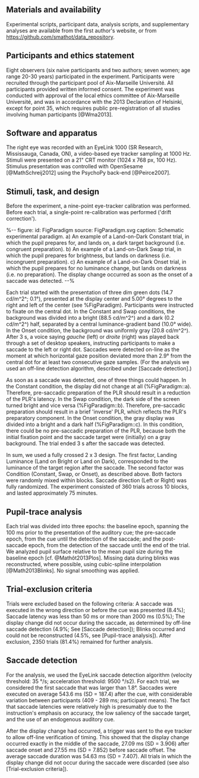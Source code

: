 ## Materials and availability

Experimental scripts, participant data, analysis scripts, and supplementary analyses are available from the first author's website, or from <https://github.com/smathot/data_repository>.

## Participants and ethics statement

Eight observers (six naive participants and two authors; seven women; age range 20-30 years) participated in the experiment. Participants were recruited through the participant pool of Aix-Marseille Université. All participants provided written informed consent. The experiment was conducted with approval of the local ethics committee of Aix-Marseille Université, and was in accordance with the 2013 Declaration of Helsinki, except for point 35, which requires public pre-registration of all studies involving human participants [@Wma2013].

## Software and apparatus

The right eye was recorded with an EyeLink 1000 (SR Research, Mississauga, Canada, ON), a video-based eye tracker sampling at 1000 Hz. Stimuli were presented on a 21" CRT monitor (1024 x 768 px, 100 Hz). Stimulus presentation was controlled with OpenSesame [@MathSchreij2012] using the PsychoPy back-end [@Peirce2007].

## Stimuli, task, and design

Before the experiment, a nine-point eye-tracker calibration was performed. Before each trial, a single-point re-calibration was performed ('drift correction').

%--
figure:
 id: FigParadigm
 source: FigParadigm.svg
 caption: Schematic experimental paradigm. a) An example of a Land-on-Dark Constant trial, in which the pupil prepares for, and lands on, a dark target background (i.e. congruent preparation). b) An example of a Land-on-Dark Swap trial, in which the pupil prepares for brightness, but lands on darkness (i.e. incongruent preparation). c) An example of a Land-on-Dark Onset trial, in which the pupil prepares for no luminance change, but lands on darkness (i.e. no preparation). The display change occurred as soon as the onset of a saccade was detected.
--%

Each trial started with the presentation of three dim green dots (14.7 cd/m^2^; 0.1°), presented at the display center and 5.00° degrees to the right and left of the center (see %FigParadigm). Participants were instructed to fixate on the central dot. In the Constant and Swap conditions, the background was divided into a bright (88.5 cd/m^2^) and a dark (0.2 cd/m^2^) half, separated by a central luminance-gradient band (10.0° wide). In the Onset condition, the background was uniformly gray (20.8 cd/m^2^). After 3 s, a voice saying *gauche* (left) or *droite* (right) was played back through a set of desktop speakers, instructing participants to make a saccade to the left or right dot. Saccades were detected on-line as the moment at which horizontal gaze position deviated more than 2.9° from the central dot for at least two consecutive gaze samples. (For the analysis we used an off-line detection algorithm, described under [Saccade detection].)

As soon as a saccade was detected, one of three things could happen. In the Constant condition, the display did not change at all (%FigParadigm::a). Therefore, pre-saccadic preparation of the PLR should result in a reduction of the PLR's latency. In the Swap condition, the dark side of the screen turned bright and vice versa (%FigParadigm::b). Therefore, pre-saccadic preparation should result in a brief 'inverse' PLR, which reflects the PLR's preparatory component. In the Onset condition, the gray display was divided into a bright and a dark half (%FigParadigm::c). In this condition, there could be no pre-saccadic preparation of the PLR, because both the initial fixation point and the saccade target were (initially) on a gray background. The trial ended 3 s after the saccade was detected.

In sum, we used a fully crossed 2 x 3 design. The first factor, Landing Luminance (Land on Bright or Land on Dark), corresponded to the luminance of the target region after the saccade. The second factor was Condition (Constant, Swap, or Onset), as described above. Both factors were randomly mixed within blocks. Saccade direction (Left or Right) was fully randomized. The experiment consisted of 360 trials across 10 blocks, and lasted approximately 75 minutes.

## Pupil-trace analysis

Each trial was divided into three epochs: the baseline epoch, spanning the 100 ms prior to the presentation of the auditory cue; the pre-saccade epoch, from the cue until the detection of the saccade; and the post-saccade epoch, from the detection of the saccade until the end of the trial. We analyzed pupil surface relative to the mean pupil size during the baseline epoch [cf. @Mathôt2013Plos]. Missing data during blinks was reconstructed, where possible, using cubic-spline interpolation [@Math2013Blinks]. No signal smoothing was applied.

## Trial-exclusion criteria

Trials were excluded based on the following criteria: A saccade was executed in the wrong direction or before the cue was presented (8.4%); Saccade latency was less than 50 ms or more than 2000 ms (0.5%); The display change did not occur during the saccade, as determined by off-line saccade detection (4.9%; See [Saccade detection]); Blinks occurred and could not be reconstructed (4.5%, see [Pupil-trace analysis]). After exclusion, 2350 trials (81.4%) remained for further analysis.

## Saccade detection

For the analysis, we used the EyeLink saccade detection algorithm (velocity threshold: 35 °/s; acceleration threshold: 9500 °/s2). For each trial, we considered the first saccade that was larger than 1.8°. Saccades were executed on average 543.6 ms (SD = 187.4) after the cue, with considerable variation between participants (409 - 289 ms; participant means). The fact that saccade latencies were relatively high is presumably due to the instruction's emphasis on accuracy, the low saliency of the saccade target, and the use of an endogenous auditory cue.

After the display change had occurred, a trigger was sent to the eye tracker to allow off-line verification of timing. This showed that the display change occurred exactly in the middle of the saccade, 27.09 ms (SD = 3.906) after saccade onset and 27.55 ms (SD = 7.852) before saccade offset. The average saccade duration was 54.63 ms (SD = 7.407). All trials in which the display change did not occur during the saccade were discarded (see also [Trial-exclusion criteria]).
